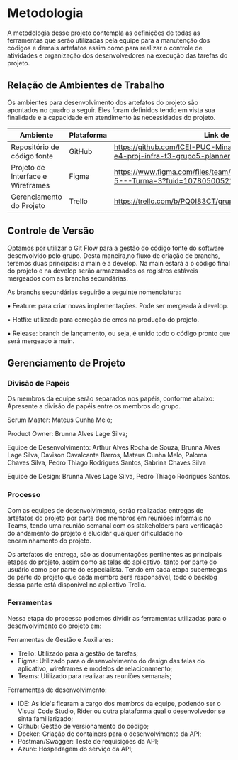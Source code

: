 
# Metodologia

A metodologia desse projeto contempla as definições de todas as ferramentas que serão utilizadas pela equipe para a manutenção dos códigos e demais artefatos assim como para realizar o controle de atividades e organização dos desenvolvedores na execução das tarefas do projeto.

## Relação de Ambientes de Trabalho

Os ambientes para desenvolvimento dos artefatos do projeto são apontados no quadro a seguir. Eles foram definidos tendo em vista sua finalidade e a capacidade em atendimento às necessidades do projeto.

| Ambiente                          | Plataforma | Link de acesso                                                                                  |
| --------------------------------- | ---------- | ----------------------------------------------------------------------------------------------- |
| Repositório de código fonte       | GitHub     | https://github.com/ICEI-PUC-Minas-PMV-ADS/pmv-ads-2023-1-e4-proj-infra-t3-grupo5-planner        |
| Projeto de Interface e Wireframes | Figma      | https://www.figma.com/files/team/1216852465156724131/Grupo-5---Turma-3?fuid=1078050052124857254 |
| Gerenciamento do Projeto          | Trello     | https://trello.com/b/PQ0I83CT/grupo-5-planner                                                   |

## Controle de Versão
Optamos por utilizar o Git Flow para a gestão do código fonte do software desenvolvido pelo grupo. Desta maneira,no fluxo de criação de branchs, teremos duas principais: a main e a develop. Na main estará a o código final do projeto e na develop serão armazenados os registros estáveis mergeados com as branchs secundárias.

As branchs secundárias seguirão a seguinte nomenclatura:

•	Feature: para criar novas implementações. Pode ser mergeada à develop.

•	Hotfix: utilizada para correção de erros na produção do projeto.

•	Release: branch de lançamento, ou seja, é unido todo o código pronto que será mergeado à main.

## Gerenciamento de Projeto

### Divisão de Papéis
Os membros da equipe serão separados nos papéis, conforme abaixo: Apresente a divisão de papéis entre os membros do grupo.

Scrum Master: Mateus Cunha Melo;

Product Owner: Brunna Alves Lage Silva;

Equipe de Desenvolvimento: Arthur Alves Rocha de Souza, Brunna Alves Lage Silva, Davison Cavalcante Barros, Mateus Cunha Melo, Paloma Chaves Silva, Pedro Thiago Rodrigues Santos, Sabrina Chaves Silva

Equipe de Design: Brunna Alves Lage Silva, Pedro Thiago Rodrigues Santos.

### Processo

Com as equipes de desenvolvimento, serão realizadas entregas de artefatos do projeto por parte dos membros em reuniões informais no Teams, tendo uma reunião semanal com os stakeholders para verificação do andamento do projeto e elucidar qualquer dificuldade no encaminhamento do projeto.

Os artefatos de entrega, são as documentações pertinentes as principais etapas do projeto, assim como as telas do aplicativo, tanto por parte do usuário como por parte do especialista. Tendo em cada etapa subentregas de parte do projeto que cada membro será responsável, todo o backlog dessa parte está disponível no aplicativo Trello.

### Ferramentas

Nessa etapa do processo podemos dividir as ferramentas utilizadas para o desenvolvimento do projeto em:

Ferramentas de Gestão e Auxiliares:

- Trello: Utilizado para a gestão de tarefas;
- Figma: Utilizado para o desenvolvimento do design das telas do aplicativo, wireframes e modelos de relacionamento;
- Teams: Utilizado para realizar as reuniões semanais;

Ferramentas de desenvolvimento:

- IDE: As ide's ficaram a cargo dos membros da equipe, podendo ser o Visual Code Studio, Rider ou outra plataforma qual o desenvolvedor se sinta familiarizado;
- Github: Gestão de versionamento do código;
- Docker: Criação de containers para o desenvolvimento da API;
- Postman/Swagger: Teste de requisições da API;
- Azure: Hospedagem do serviço da API;